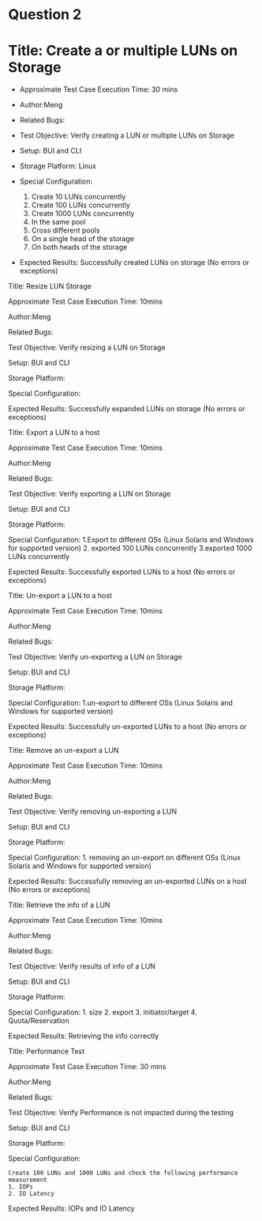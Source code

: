 Question 2
====

# Title: Create a or multiple LUNs on Storage

* Approximate Test Case Execution Time: 30 mins
* Author:Meng
* Related Bugs:
* Test Objective: Verify creating a LUN or multiple LUNs on Storage
* Setup: BUI and CLI 
* Storage Platform: Linux
* Special Configuration:
    1. Create 10 LUNs concurrently  
    2. Create 100 LUNs concurrently 
    3. Create 1000 LUNs concurrently
    4. In the same pool
    5. Cross different pools 
    6. On a single head of the storage
    7. On both heads of the storage

* Expected Results: Successfully created LUNs on storage (No errors or exceptions)



Title: Resize LUN Storage

Approximate Test Case Execution Time: 10mins

Author:Meng

Related Bugs:

Test Objective: Verify resizing a LUN  on Storage

Setup: BUI and CLI 

Storage Platform:

Special Configuration:

Expected Results: Successfully expanded LUNs on storage (No errors or exceptions)


Title: Export a LUN to a host

Approximate Test Case Execution Time: 10mins

Author:Meng

Related Bugs:

Test Objective: Verify exporting a LUN  on Storage

Setup: BUI and CLI 

Storage Platform:

Special Configuration:
    1.Export to different OSs (Linux Solaris and Windows for supported version)
    2. exported 100 LUNs concurrently
    3.exported 1000 LUNs concurrently

Expected Results: Successfully exported LUNs to a host (No errors or exceptions)


Title: Un-export a LUN to a host

Approximate Test Case Execution Time: 10mins

Author:Meng

Related Bugs:

Test Objective: Verify un-exporting a LUN  on Storage

Setup: BUI and CLI 

Storage Platform:

Special Configuration:
    1.un-export to different OSs (Linux Solaris and Windows for supported version)


Expected Results: Successfully un-exported LUNs to a host (No errors or exceptions)


Title: Remove an un-export a LUN 

Approximate Test Case Execution Time: 10mins

Author:Meng

Related Bugs:

Test Objective: Verify removing un-exporting a LUN 

Setup: BUI and CLI 

Storage Platform:

Special Configuration:
    1. removing an un-export on different OSs (Linux Solaris and Windows for supported version)


Expected Results: Successfully removing an un-exported LUNs on a host (No errors or exceptions)


Title: Retrieve the info of a LUN

Approximate Test Case Execution Time: 10mins

Author:Meng

Related Bugs:

Test Objective: Verify results of info of a LUN 

Setup: BUI and CLI 

Storage Platform:

Special Configuration:
    1. size
    2. export
    3. initiator/target
    4. Quota/Reservation

Expected Results: Retrieving the info correctly


Title: Performance Test 

Approximate Test Case Execution Time: 30 mins

Author:Meng

Related Bugs:

Test Objective: Verify Performance is not impacted during the testing

Setup: BUI and CLI 

Storage Platform:

Special Configuration:

    Create 100 LUNs and 1000 LUNs and check the following performance measurement
    1. IOPs
    2. IO Latency 

Expected Results: IOPs and IO Latency 
